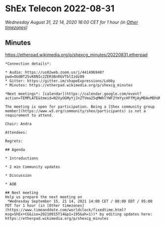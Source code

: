 # ShEx Telecon 2022-08-31
*Wednesday August 31, 22 14, 2020 16:00 CET for 1 hour (in [Other timezones](https://www.timeanddate.com/worldclock/fixedtime.html?msg=ShEx+CG&iso=20220831T16&p1=195&ah=1))*

## Minutes
 https://etherpad.wikimedia.org/p/shexcg_minutes/20220831.etherpad


	*Connection details*:

	* Audio: https://us02web.zoom.us/j/441496948?pwd=OUdBT25vK0NIc2ZER3BnRGVTblIzdz09
	* Gitter: https://gitter.im/shapeExpressions/Lobby
	* Minutes: https://etherpad.wikimedia.org/p/shexcg_minutes

	*Next meetings*: [calendar](https://calendar.google.com/event?action=TEMPLATE&tmeid=N2VyOGMyYjJnZTVma25qMWhlYWF2YmYycHFfMjAyMDAxMDhUMTMwMDAwWiBtaWNlbGlvLmJlX2FjM2xqNzNqdTA0YTY3OGIwaHRsMXBpamRvQGc&tmsrc=micelio.be_ac3lj73ju04a678b0htl1pijdo%40group.calendar.google.com&scp=ALL)

	The meeting is open for participation. Being a [Shex community group member](https://www.w3.org/community/shex/participants) is not a requirement to attend.

	Chair: Andra

	Attendees: 

	Regrets:

	## Agenda

	* Introductions

	* 2 min Community updates
	   
	* Discussion

	* AOB

	## Next meeting
	Help us prepare the next meeting on 
	 *Wednesday September 15, 21 14, 2021 14:00 CET / 08:00 EDT / 05:00 PDT for 1 hour (in [Other timezones](https://www.timeanddate.com/worldclock/fixedtime.html?msg=ShEx+CG&iso=20210915T14&p1=195&ah=1))* by editing updates here:  https://etherpad.wikimedia.org/p/shexcg_minutes
